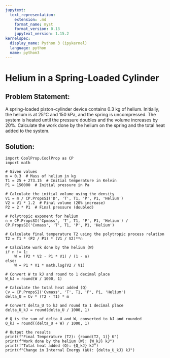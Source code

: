 ```yaml
---
jupytext:
  text_representation:
    extension: .md
    format_name: myst
    format_version: 0.13
    jupytext_version: 1.15.2
kernelspec:
  display_name: Python 3 (ipykernel)
  language: python
  name: python3
---
```


# Helium in a Spring-Loaded Cylinder

## Problem Statement:
A spring-loaded piston-cylinder device contains 0.3 kg of helium. 
Initially, the helium is at 25°C and 150 kPa, and the spring is uncompressed. 
The system is heated until the pressure doubles and the volume increases by 20%. 
Calculate the work done by the helium on the spring and the total heat added to the system.
## Solution:
```{code-cell} ipython3
import CoolProp.CoolProp as CP
import math

# Given values
m = 0.3  # Mass of helium in kg
T1 = 25 + 273.15  # Initial temperature in Kelvin
P1 = 150000  # Initial pressure in Pa

# Calculate the initial volume using the density
V1 = m / CP.PropsSI('D', 'T', T1, 'P', P1, 'Helium')  
V2 = V1 * 1.2  # Final volume (20% increase)
P2 = 2 * P1  # Final pressure (doubled)

# Polytropic exponent for helium
n = CP.PropsSI('Cpmass', 'T', T1, 'P', P1, 'Helium') / CP.PropsSI('Cvmass', 'T', T1, 'P', P1, 'Helium')

# Calculate final temperature T2 using the polytropic process relation
T2 = T1 * (P2 / P1) * (V1 / V2)**n

# Calculate work done by the helium (W)
if n != 1:
    W = (P2 * V2 - P1 * V1) / (1 - n)
else:
    W = P1 * V1 * math.log(V2 / V1)

# Convert W to kJ and round to 1 decimal place
W_kJ = round(W / 1000, 1)

# Calculate the total heat added (Q)
Cv = CP.PropsSI('Cvmass', 'T', T1, 'P', P1, 'Helium')
delta_U = Cv * (T2 - T1) * m

# Convert delta_U to kJ and round to 1 decimal place
delta_U_kJ = round(delta_U / 1000, 1)

# Q is the sum of delta_U and W, converted to kJ and rounded
Q_kJ = round((delta_U + W) / 1000, 1)

# Output the results
print(f"Final Temperature (T2): {round(T2, 1)} K")
print(f"Work done by the helium (W): {W_kJ} kJ")
print(f"Total heat added (Q): {Q_kJ} kJ")
print(f"Change in Internal Energy (ΔU): {delta_U_kJ} kJ")
```

